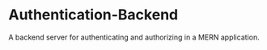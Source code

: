 # Authentication-Backend
A backend server for authenticating and authorizing in a MERN application.
